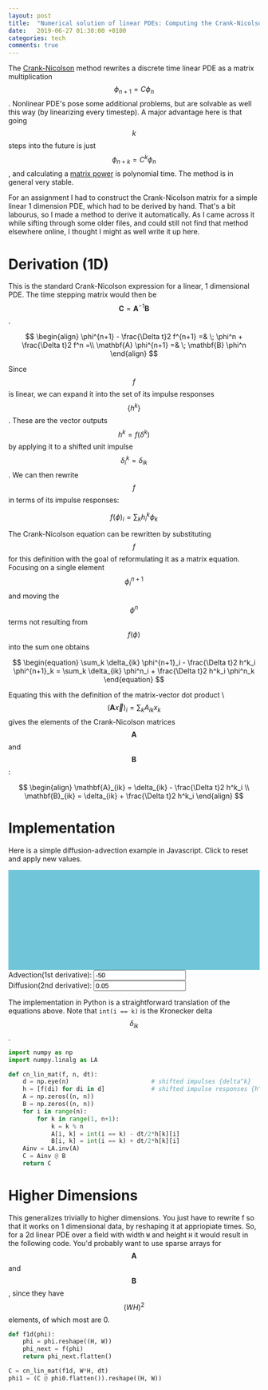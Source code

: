 ```yaml
---
layout: post
title:  "Numerical solution of linear PDEs: Computing the Crank-Nicolson matrix automatically"
date:   2019-06-27 01:30:00 +0100
categories: tech
comments: true
---
```


The [Crank-Nicolson] method rewrites a discrete time
linear PDE as a matrix multiplication $$\phi_{n+1}=C \phi_n$$.
Nonlinear PDE's pose some additional
problems, but are solvable as well this way (by linearizing every timestep).
A major advantage here
is that going $$k$$ steps into the future is just $$\phi_{n+k}=C^{k}\phi_n$$,
and calculating a [matrix power] is polynomial time.
The method is in general very stable.

[matrix power]: https://docs.scipy.org/doc/numpy/reference/generated/numpy.linalg.matrix_power.html
[Crank-Nicolson]: https://en.wikipedia.org/wiki/Crank%E2%80%93Nicolson_method

For an assignment I had to construct the Crank-Nicolson
matrix for a simple linear 1 dimension PDE, which had to be derived by hand.
That's a bit labourus, so I made a method to derive it automatically.
As I came across it while sifting through some older files,
and could still not find that method elsewhere online,
I thought I might as well write it up here.

# Derivation (1D)

This is the standard Crank-Nicolson expression for a linear,
1 dimensional PDE. The time stepping matrix would then
be $$\mathbf{C}=\mathbf{A}^{-1}\mathbf{B}$$.

$$
\begin{align}
    \phi^{n+1} - \frac{\Delta t}2 f^{n+1} =& \; \phi^n +
        \frac{\Delta t}2 f^n =\\
    \mathbf{A} \phi^{n+1} =& \; \mathbf{B} \phi^n
\end{align}
$$

Since $$f$$ is linear, we can expand it into the set of its
impulse responses $$\left\{h^k\right\}$$. These are the vector outputs $$h^k =
f\left(\delta^k\right)$$ by applying it to a shifted unit impulse $$\delta^k_i =
\delta_{ik}$$. We can then rewrite $$f$$ in terms of its impulse responses:

$$
\begin{equation}
    f\left(\phi\right)_i = \sum_k h^k_i \phi_k
\end{equation}
$$

The Crank-Nicolson equation can be rewritten by substituting $$f$$ for
this definition with the goal of reformulating it as a matrix
equation.  Focusing on a single element $$\phi^{n+1}_i$$ and moving the
$$\phi^n$$ terms not resulting from $$f\left(\phi\right)$$ into the sum
one obtains

$$
\begin{equation}
    \sum_k  \delta_{ik} \phi^{n+1}_i - \frac{\Delta t}2 h^k_i \phi^{n+1}_k =
    \sum_k  \delta_{ik} \phi^n_i + \frac{\Delta t}2 h^k_i \phi^n_k
\end{equation}
$$

Equating this with the definition of the matrix-vector dot product \\
$$(\mathbf{A}\vec x)_i = \sum_k A_{ik} x_k$$
gives the elements of the Crank-Nicolson matrices $$\mathbf{A}$$ and $$\mathbf{B}$$:

$$
\begin{align}
    \mathbf{A}_{ik} = \delta_{ik} - \frac{\Delta t}2 h^k_i \\
    \mathbf{B}_{ik} = \delta_{ik} + \frac{\Delta t}2 h^k_i
\end{align}
$$

# Implementation

Here is a simple diffusion-advection example in Javascript.
Click to reset and apply new values.
<div id="cn_draw"></div>
Advection(1st derivative): <input type="number" value="-50" id="conf_cd1"/><br/>
Diffusion(2nd derivative): <input type="number" value="0.05" id="conf_cd2"/>

The implementation in Python is a straightforward translation of the
equations above. Note that `int(i == k)` is the Kronecker delta
$$\delta_{ik}$$.

```python
import numpy as np
import numpy.linalg as LA

def cn_lin_mat(f, n, dt):
    d = np.eye(n)                       # shifted impulses {delta^k}
    h = [f(di) for di in d]             # shifted impulse responses {h^k}
    A = np.zeros((n, n))
    B = np.zeros((n, n))
    for i in range(n):
        for k in range(1, n+1):
            k = k % n
            A[i, k] = int(i == k) - dt/2*h[k][i]
            B[i, k] = int(i == k) + dt/2*h[k][i]
    Ainv = LA.inv(A)
    C = Ainv @ B
    return C
```

# Higher Dimensions

This generalizes
trivially to higher dimensions.
You just have to rewrite f so that it works on 1 dimensional data,
by reshaping it at appriopiate times.
So, for a 2d linear PDE over a field with width `W` and height `H`
it would result in the following code. You'd probably want to use
sparse arrays for $$\mathbf{A}$$ and $$\mathbf{B}$$,
since they have $$(WH)^2$$ elements, of which most are 0.

```python
def f1d(phi):
    phi = phi.reshape((H, W))
    phi_next = f(phi)
    return phi_next.flatten()

C = cn_lin_mat(f1d, W*H, dt)
phi1 = (C @ phi0.flatten()).reshape((H, W))
```

<style>
    #cn_draw {
        display: block;
        height: 200px;
        width: 100%;
        background-color: #70c6d8;
    }

    .cn_bar {
        display: inline-block;
        height: 200px;
        width: 1%;
    }

    .cn_fill {
        display: block;
        width: 100%;
        background-color: white;
    }

    #cn_draw::nth-child(2) {
        background-color: green;
    }
</style>


<script src="/js/linalg.min.js"></script>

<script>
(function () {
    const DX = 0.01
    const DT = DX * DX
    const N = 100
    let conf_cd1 = 0.1
    let conf_cd2 = 0.1

    let elem_cd1 = document.getElementById('conf_cd1')
    let elem_cd2 = document.getElementById('conf_cd2')

    function shifted_impulse(n, i) {
        let z = new Array(n).fill(0)
        z[i] = 1
        return Matrix(z)
    }

    function roll(x, n) {
        let sz = x.rows
        let y = new Array(sz).fill(0)
        for (let i = 0; i < sz; i++) {
            let idx = (i - n) % sz
            while (idx < 0) idx += sz
            while (idx > sz) idx -= sz
            y[i] = x[idx]
        }
        return Matrix(y)
    }

    function cd1(x, dx) {
        let left = roll(x, +1)
        let right = roll(x, -1)
        let cd1 = Matrix.mul(right.sub(left), 1/(2*dx))
        return cd1
    }

    function cd2(x, dx) {
        let left = roll(x, 1)
        let right = roll(x, -1)
        let cd2 = Matrix.mul(right.sub(Matrix.mul(x, 2)).add(left), 1/(dx*dx))
        return cd2
    }

    function init(n) {
        conf_cd1 = parseFloat(elem_cd1.value)
        conf_cd2 = parseFloat(elem_cd2.value)
        let phi = Matrix(new Array(n).fill(0))
        for (let i = 0; i < N; i++) {
            let x = -Math.pow(i / N - 0.5, 2)*500
            phi[i] = Math.exp(x)
        }
        C = cn_lin_mat(f, N, DT)
        return phi
    }

    function f(phi) {
        let a = Matrix.mul(cd1(phi, DX), conf_cd1)
        if (conf_cd2 == 0) return a;
        let b = Matrix.mul(cd2(phi, DX), conf_cd2)
        return a.add(b)
    }

    function zeros(n) {
        let res = []
        for (let i = 0; i < n; i++) {
            res.push(new Array(n).fill(0))
        }
        return Matrix(res)
    }


    function cn_lin_mat(f, n, dt) {
        let h = []
        for (let i = 0; i < n; i++) {
            let d = shifted_impulse(n, i)
            let res = f(d)
            h.push(res)
        }
        let A = zeros(n)
        let B = zeros(n)
        for (let i = 0; i < n; i++) {
            for (let ki = 1; ki <= n; ki++) {
                const k = ki % n
                const delta_ik = i == k ? 1 : 0
                A[i*N+k] = delta_ik - dt/2*h[k][i]
                B[i*N+k] = delta_ik + dt/2*h[k][i]
            }
        }
        const Ainv = Matrix.invertLUP(A)
        const C = Matrix.mul(Ainv, B)
        return C
    }

    const fill = '<div class="cn_bar"><div class="cn_fill"></div></div>'
    let innerHTML = ''

    for (let i = 0; i < N; i++) {
        innerHTML = innerHTML + fill
    }

    let C = null
    let phi = init(N)
    let cn_draw = document.getElementById('cn_draw')

    cc = C

    cn_draw.innerHTML = innerHTML

    function step() {
        phi = Matrix.mul(C, phi)
        for (let i = 0; i < N; i++) {
            let bar = cn_draw.childNodes[i].childNodes[0]
            let x = phi[i]
            if (x > 1) x = 1
            if (x < 0) x = 0
            bar.style.height = (1-x)*200 + 'px'
        }
        setTimeout(step, 20)
    }

    setTimeout(step, 1)

    cn_draw.onclick = function() {
        phi = init(N)
        return false
    }
})()
</script>

